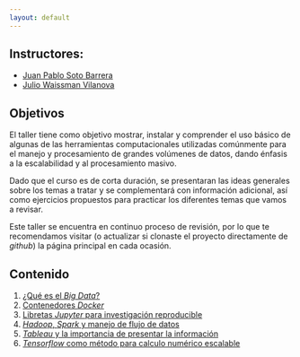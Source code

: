 ```yaml
---
layout: default
---
```


## Instructores:

- [Juan Pablo Soto Barrera]()
- [Julio Waissman Vilanova](http://mat.uson.mx/~juliowaissman/)

## Objetivos

El taller tiene como objetivo mostrar, instalar y comprender el uso básico de
algunas de las herramientas computacionales utilizadas comúnmente para el manejo
y procesamiento de grandes volúmenes de datos, dando énfasis a la escalabilidad
y al procesamiento masivo.

Dado que el curso es de corta duración, se presentaran las ideas generales sobre
los temas a tratar y se complementará con información adicional, así como
ejercicios propuestos para practicar los diferentes temas que vamos a revisar.

Este taller se encuentra en continuo proceso de revisión, por lo que te
recomendamos visitar (o actualizar si clonaste el proyecto directamente de
*github*) la página principal en cada ocasión.

## Contenido

1. [¿Qué es el *Big Data*?]()
2. [Contenedores *Docker*](/docker/)
3. [Libretas *Jupyter* para investigación reproducible]()
4. [*Hadoop*, *Spark* y manejo de flujo de datos]()
5. [*Tableau* y la importancia de presentar la información]()
6. [*Tensorflow* como método para calculo numérico escalable]()
